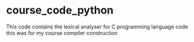 # course_code_python
This code contains the lexical analyser for C programming language code 
this was for my course compiler construction 
